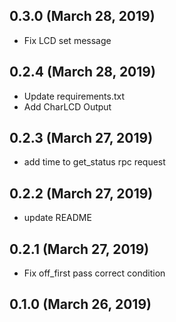 ## 0.3.0 (March 28, 2019)
  - Fix LCD set message

## 0.2.4 (March 28, 2019)
  - Update requirements.txt
  - Add CharLCD Output

## 0.2.3 (March 27, 2019)
  - add time to get_status rpc request

## 0.2.2 (March 27, 2019)
  - update README

## 0.2.1 (March 27, 2019)
  - Fix off_first pass correct condition

## 0.1.0 (March 26, 2019)


